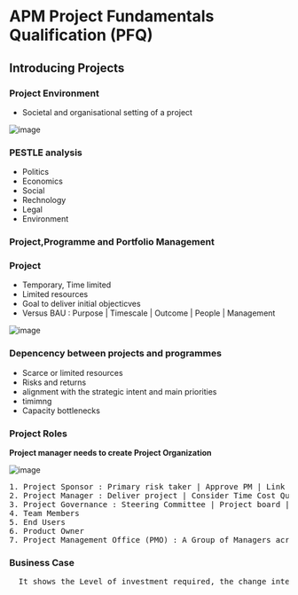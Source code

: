 # APM Project Fundamentals Qualification (PFQ)

## Introducing Projects
### Project Environment
- Societal and organisational setting of a project

![image](https://github.com/yinlongTh/Project_Management_Study/assets/108507768/f94b0d9d-a345-4e0d-839d-f7f140db6752)

### PESTLE analysis
- Politics
- Economics
- Social
- Rechnology
- Legal
- Environment

### Project,Programme and Portfolio Management
### Project
- Temporary, Time limited
- Limited resources
- Goal to deliver initial objecticves
- Versus BAU : Purpose | Timescale | Outcome | People | Management

![image](https://github.com/yinlongTh/Project_Management_Study/assets/108507768/38a4e8b4-8a7d-4a45-9342-1d150d777e67)

### Depencency between projects and programmes
- Scarce or limited resources
- Risks and returns
- alignment with the strategic intent and main priorities
- timimng
- Capacity bottlenecks

### Project Roles
<strong>Project manager needs to create Project Organization</strong>

![image](https://github.com/yinlongTh/Project_Management_Study/assets/108507768/e1583405-3137-4ad2-be07-9446cc1f3ef7)
<pre>
1. Project Sponsor : Primary risk taker | Approve PM | Link project's benefits when deploy to operations.
2. Project Manager : Deliver project | Consider Time Cost Quality | Communicate with everyone
3. Project Governance : Steering Committee | Project board | ReCheck PM works
4. Team Members
5. End Users
6. Product Owner
7. Project Management Office (PMO) : A Group of Managers across Projects sharing best practices
</pre>

### Business Case
<pre>
  It shows the Level of investment required, the change intended and the resulting benefits
</pre>



